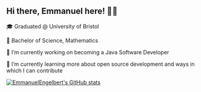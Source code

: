 ## Hi there, Emmanuel here! 👋🏾

<p>
🎓 Graduated @ University of Bristol 

📔 Bachelor of Science, Mathematics

🔭 I’m currently working on becoming a Java Software Developer

🌱 I’m currently learning more about open source development and ways in which I can contribute
<p>

[![EmmanuelEngelbert's GitHub stats](https://github-readme-stats.vercel.app/api?username=EmmanuelEngelbert&show_icons=true&theme=transparent)](https://github.com/EmmanuelEngelbert/github-readme-stats)
